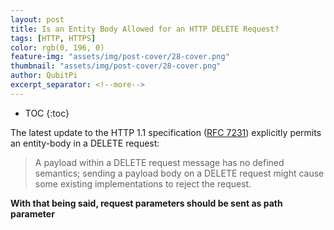 ```yaml
---
layout: post
title: Is an Entity Body Allowed for an HTTP DELETE Request?
tags: [HTTP, HTTPS]
color: rgb(0, 196, 0)
feature-img: "assets/img/post-cover/28-cover.png"
thumbnail: "assets/img/post-cover/28-cover.png"
author: QubitPi
excerpt_separator: <!--more-->
---
```


<!--more-->

* TOC
{:toc}

The latest update to the HTTP 1.1 specification ([RFC 7231](https://www.rfc-editor.org/rfc/rfc7231#section-4.3.5))
explicitly permits an entity-body in a DELETE request:

> A payload within a DELETE request message has no defined semantics; sending a payload body on a DELETE request might
> cause some existing implementations to reject the request.

**With that being said, request parameters should be sent as path parameter**

